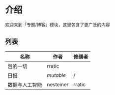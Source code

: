 # 介绍
欢迎来到「专题/博客」模块，这里包含了更广泛的内容

## 列表
| 名称 | 作者 | 修缮者 |
| --- | --- | --- |
| 包的一切 | rratic | |
| 日报 | *mutable* | / |
| 数据与人工智能 | nesteiner | rratic |
